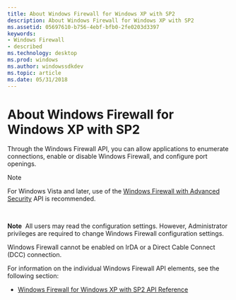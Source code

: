 ```yaml
---
title: About Windows Firewall for Windows XP with SP2
description: About Windows Firewall for Windows XP with SP2
ms.assetid: 05697610-b756-4ebf-bfb0-2fe0203d3397
keywords:
- Windows Firewall
- described
ms.technology: desktop
ms.prod: windows
ms.author: windowssdkdev
ms.topic: article
ms.date: 05/31/2018
---
```


# About Windows Firewall for Windows XP with SP2

Through the Windows Firewall API, you can allow applications to enumerate connections, enable or disable Windows Firewall, and configure port openings.

> [!Note]  
> For Windows Vista and later, use of the [Windows Firewall with Advanced Security](windows-firewall-advanced-security-start-page.md) API is recommended.

 

**Note**  All users may read the configuration settings. However, Administrator privileges are required to change Windows Firewall configuration settings.

Windows Firewall cannot be enabled on IrDA or a Direct Cable Connect (DCC) connection.

For information on the individual Windows Firewall API elements, see the following section:

-   [Windows Firewall for Windows XP with SP2 API Reference](windows-firewall-reference.md)

 

 





